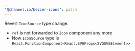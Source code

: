 ```yaml
---
'@channel.io/bezier-icons': patch
---
```


Revert `IconSource` type change.
- `ref` is not forwarded to `Icon` component any more
- Now `IconSource` type is `React.FunctionComponent<React.SVGProps<SVGSVGElement>>`
